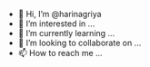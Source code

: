 - 👋 Hi, I’m @harinagriya
- 👀 I’m interested in ...
- 🌱 I’m currently learning ...
- 💞️ I’m looking to collaborate on ...
- 📫 How to reach me ...

<!---
harinagriya/harinagriya is a ✨ special ✨ repository because its `README.md` (this file) appears on your GitHub profile.
You can click the Preview link to take a look at your changes.
--->
